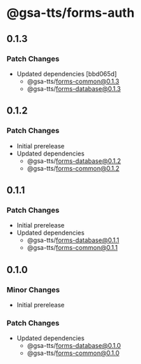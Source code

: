 # @gsa-tts/forms-auth

## 0.1.3

### Patch Changes

- Updated dependencies [bbd065d]
  - @gsa-tts/forms-common@0.1.3
  - @gsa-tts/forms-database@0.1.3

## 0.1.2

### Patch Changes

- Initial prerelease
- Updated dependencies
  - @gsa-tts/forms-database@0.1.2
  - @gsa-tts/forms-common@0.1.2

## 0.1.1

### Patch Changes

- Initial prerelease
- Updated dependencies
  - @gsa-tts/forms-database@0.1.1
  - @gsa-tts/forms-common@0.1.1

## 0.1.0

### Minor Changes

- Initial prerelease

### Patch Changes

- Updated dependencies
  - @gsa-tts/forms-database@0.1.0
  - @gsa-tts/forms-common@0.1.0
